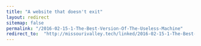 ```yaml
---
title: "A website that doesn't exit"
layout: redirect
sitemap: false
permalink: "/2016-02-15-1-The-Best-Version-Of-The-Useless-Machine"
redirect_to:  "http://missourivalley.tech/linked/2016-02-15-1-The-Best-Version-Of-The-Useless-Machine"
---
```

